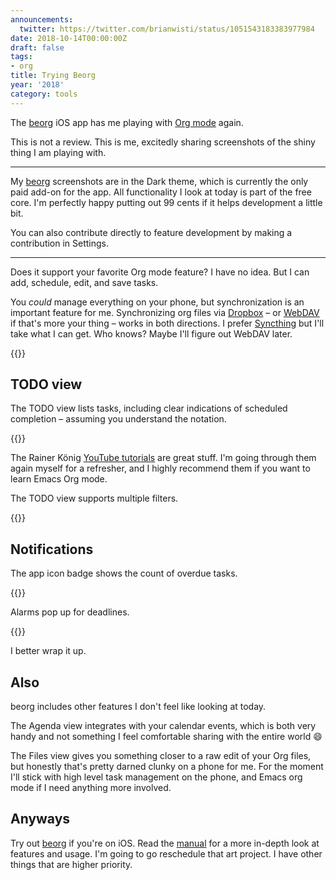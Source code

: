 ```yaml
---
announcements:
  twitter: https://twitter.com/brianwisti/status/1051543183383977984
date: 2018-10-14T00:00:00Z
draft: false
tags:
- org
title: Trying Beorg
year: '2018'
category: tools
---
```



The [beorg][] iOS app has me playing with [Org mode][] again.

<!-- TEASER_END -->

[beorg]: https://beorgapp.com/
[Org mode]: https://orgmode.org/

This is not a review. This is me, excitedly sharing screenshots of the shiny thing I am playing with.

****

My [beorg][] screenshots are in the Dark theme, which is currently the only paid add-on for the app.
All functionality I look at today is part of the free core.
I'm perfectly happy putting out 99 cents if it helps development a little bit.

You can also contribute directly to feature development by making a contribution in Settings.

****

Does it support your favorite Org mode feature? I have no idea. But I can add, schedule, edit, and save tasks.

You *could* manage everything on your phone, but synchronization is an important feature for me. Synchronizing
org files via [Dropbox][] – or [WebDAV][] if that's more your thing – works in both directions.  I prefer
[Syncthing][] but I'll take what I can get. Who knows? Maybe I'll figure out WebDAV later.

[Dropbox]: https://www.dropbox.com/
[WebDAV]: https://en.wikipedia.org/wiki/WebDAV
[Syncthing]: https://syncthing.net/

{{<show-figure
  image="emacs-synced.png"
  description="Emacs showing task added in beorg">}}

## TODO view

The TODO view lists tasks, including clear indications of scheduled completion – assuming you understand the
notation.

{{<show-figure
  image="agenda-view.png"
  description="TODO view">}}

The Rainer König [YouTube tutorials][] are great stuff. I'm going through them again myself for a refresher,
and I highly recommend them if you want to learn Emacs Org mode.

[YouTube tutorials]: https://www.youtube.com/watch?v=sQS06Qjnkcc&list=PLVtKhBrRV_ZkPnBtt_TD1Cs9PJlU0IIdE

The TODO view supports multiple filters.

{{<show-figure
  image="agenda-filtered.png"
  description="Filtered TODO view">}}

## Notifications

The app icon badge shows the count of overdue tasks.

{{<show-figure
  image="notifications.jpg"
  description="Overdue count shown on app icon">}}

Alarms pop up for deadlines.

{{<show-figure
  image="alarm.png"
  description="Alarm for this blog post">}}

I better wrap it up.

## Also

beorg includes other features I don't feel like looking at today.

The Agenda view integrates with your calendar events, which is both very handy and not
something I feel comfortable sharing with the entire world :smile:

The Files view gives you something closer to a raw edit of your Org files, but honestly that's pretty darned
clunky on a phone for me. For the moment I'll stick with high level task management on the phone, and Emacs
org mode if I need anything more involved.

## Anyways

Try out [beorg][] if you're on iOS. Read the [manual][] for a more in-depth look at features and usage. I'm
going to go reschedule that art project. I have other things that are higher priority.

[manual]: https://beorgapp.com/manual/

